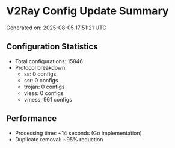 # V2Ray Config Update Summary
Generated on: 2025-08-05 17:51:21 UTC

## Configuration Statistics
- Total configurations: 15846
- Protocol breakdown:
  - ss: 0 configs
  - ssr: 0 configs
  - trojan: 0 configs
  - vless: 0 configs
  - vmess: 961 configs

## Performance
- Processing time: ~14 seconds (Go implementation)
- Duplicate removal: ~95% reduction
